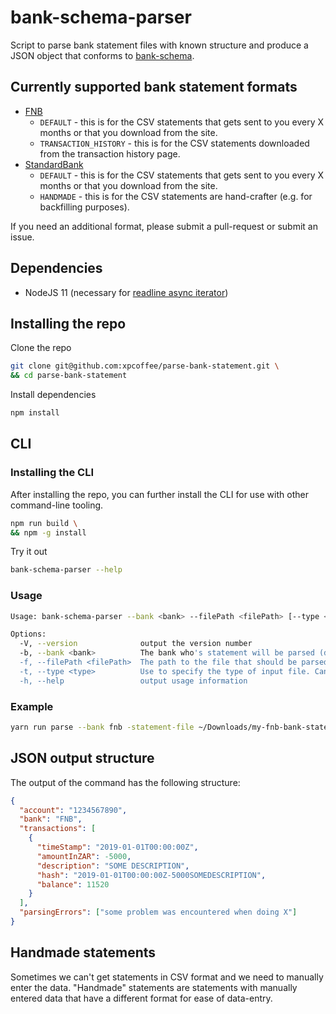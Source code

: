 # bank-schema-parser

Script to parse bank statement files with known structure and produce a JSON object that conforms to [bank-schema](https://github.com/xpcoffee/bank-schema).

## Currently supported bank statement formats

- [FNB](https://www.fnb.co.za)
  - `DEFAULT` - this is for the CSV statements that gets sent to you every X months or that you download from the site.
  - `TRANSACTION_HISTORY` - this is for the CSV statements downloaded from the transaction history page.
- [StandardBank](https://www.standardbank.co.za/)
  - `DEFAULT` - this is for the CSV statements that gets sent to you every X months or that you download from the site.
  - `HANDMADE` - this is for the CSV statements are hand-crafter (e.g. for backfilling purposes).
  
If you need an additional format, please submit a pull-request or submit an issue.

## Dependencies

- NodeJS 11 (necessary for [readline async iterator](https://nodejs.org/api/readline.html#readline_rl_symbol_asynciterator))

## Installing the repo

Clone the repo

```bash
git clone git@github.com:xpcoffee/parse-bank-statement.git \
&& cd parse-bank-statement
```

Install dependencies

```bash
npm install
```

## CLI 
### Installing the CLI

After installing the repo, you can further install the CLI for use with other command-line tooling.

```bash
npm run build \
&& npm -g install
```

Try it out

```bash
bank-schema-parser --help
```

### Usage

```bash
Usage: bank-schema-parser --bank <bank> --filePath <filePath> [--type <type>]

Options:
  -V, --version              output the version number
  -b, --bank <bank>          The bank who's statement will be parsed (default: false)
  -f, --filePath <filePath>  The path to the file that should be parsed
  -t, --type <type>          Use to specify the type of input file. Can be DEFAULT, TRANSACTION_HISTORY or HANDMADE. Uses DEFAULT if the option is unspecified.
  -h, --help                 output usage information
```

### Example

```bash
yarn run parse --bank fnb -statement-file ~/Downloads/my-fnb-bank-statement.csv
```

## JSON output structure

The output of the command has the following structure:

```json
{
  "account": "1234567890",
  "bank": "FNB",
  "transactions": [
    {
      "timeStamp": "2019-01-01T00:00:00Z",
      "amountInZAR": -5000,
      "description": "SOME DESCRIPTION",
      "hash": "2019-01-01T00:00:00Z-5000SOMEDESCRIPTION",
      "balance": 11520
    }
  ],
  "parsingErrors": ["some problem was encountered when doing X"]
}
```

## Handmade statements

Sometimes we can't get statements in CSV format and we need to manually enter the data.
"Handmade" statements are statements with manually entered data that have a different
format for ease of data-entry.
